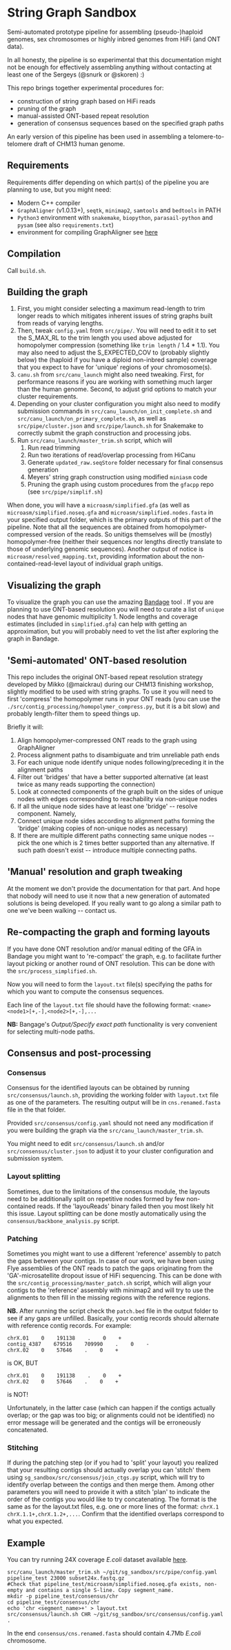 # String Graph Sandbox
Semi-automated prototype pipeline for assembling (pseudo-)haploid genomes, sex chromosomes or highly inbred genomes from HiFi (and ONT data).

In all honesty, the pipeline is so experimental that this documentation might not be enough for effectively assembling anything without contacting at least one of the Sergeys (@snurk or @skoren) :)

This repo brings together experimental procedures for:
* construction of string graph based on HiFi reads
* pruning of the graph
* manual-assisted ONT-based repeat resolution
* generation of consensus sequences based on the specified graph paths

An early version of this pipeline has been used in assembling a telomere-to-telomere draft of CHM13 human genome.

## Requirements
Requirements differ depending on which part(s) of the pipeline you are planning to use, but you might need:

* Modern C++ compiler
* `GraphAligner` (v1.0.13+), `seqtk`, `minimap2`, `samtools` and `bedtools` in PATH
* `Python3` environment with `snakemake`, `biopython`, `parasail-python` and `pysam` (see also `requirements.txt`)
* environment for compiling GraphAligner see [here](https://github.com/maickrau/GraphAligner)

## Compilation
Call `build.sh`.

## Building the graph

1. First, you might consider selecting a maximum read-length to trim longer reads to which mitigates inherent issues of string graphs built from reads of varying lengths.
1. Then, tweak `config.yaml` from `src/pipe/`. You will need to edit it to set the S_MAX_RL to the trim length you used above adjusted for homopolymer compression (something like `trim length` / 1.4 * 1.1). You may also need to adjust the S_EXPECTED_COV to (probably slightly below) the (haploid if you have a diploid non-inbred sample) coverage that you expect to have for 'unique' regions of your chromosome(s).
1. `canu.sh` from `src/canu_launch` might also need tweaking. First, for performance reasons if you are working with something much larger than the human genome. Second, to adjust grid options to match your cluster requirements.
1. Depending on your cluster configuration you might also need to modify submission commands in `src/canu_launch/on_init_complete.sh` and `src/canu_launch/on_primary_complete.sh`, as well as `src/pipe/cluster.json` and `src/pipe/launch.sh` for Snakemake to correctly submit the graph construction and processing jobs.
1. Run `src/canu_launch/master_trim.sh` script, which will 
    1. Run read trimming
    2. Run two iterations of read/overlap processing from HiCanu
    3. Generate `updated_raw.seqStore` folder necessary for final consensus generation
    4. Meyers' string graph construction using modified `miniasm` code
    5. Pruning the graph using custom procedures from the `gfacpp` repo (see `src/pipe/simplif.sh`)

When done, you will have a `microasm/simplified.gfa` (as well as `microasm/simplified.noseq.gfa` and `microasm/simplified.nodes.fasta` in your specified output folder, which is the primary outputs of this part of the pipeline.
Note that all the sequences are obtained from homopolymer-compressed version of the reads. 
So unitigs themselves will be (mostly) homopolymer-free (neither their sequences nor lengths directly translate to those of underlying genomic sequences).
Another output of notice is `microasm/resolved_mapping.txt`, providing information about the non-contained-read-level layout of individual graph unitigs.

## Visualizing the graph
To visualize the graph you can use the amazing [Bandage](https://github.com/rrwick/Bandage) tool .
If you are planning to use ONT-based resolution you will need to curate a list of `unique` nodes that have genomic multiplicity 1.
Node lengths and coverage estimates (included in `simplified.gfa`) can help with getting an approximation, but you will probably need to vet the list after exploring the graph in Bandage.

## 'Semi-automated' ONT-based resolution
This repo includes the original ONT-based repeat resolution strategy developed by Mikko (@maickrau) during our CHM13 finishing workshop, slightly modified to be used with string graphs.
To use it you will need to first 'compress' the homopolymer runs in your ONT reads (you can use the `./src/contig_processing/homopolymer_compress.py`, but it is a bit slow) and probably length-filter them to speed things up.

Briefly it will:
1. Align homopolymer-compressed ONT reads to the graph using GraphAligner
2. Process alignment paths to disambiguate and trim unreliable path ends
3. For each unique node identify unique nodes following/preceding it in the alignment paths
4. Filter out 'bridges' that have a better supported alternative (at least twice as many reads supporting the connection)
5. Look at connected components of the graph built on the sides of unique nodes with edges corresponding to reachability via non-unique nodes
6. If all the unique node sides have at least one 'bridge' -- resolve component. Namely,
7. Connect unique node sides according to alignment paths forming the 'bridge' (making copies of non-unique nodes as necessary)
8. If there are multiple different paths connecting same unique nodes -- pick the one which is 2 times better supported than any alternative. If such path doesn't exist -- introduce multiple connecting paths.

## 'Manual' resolution and graph tweaking
At the moment we don't provide the documentation for that part.
And hope that nobody will need to use it now that a new generation of automated solutions is being developed.
If you really want to go along a similar path to one we've been walking -- contact us.

## Re-compacting the graph and forming layouts
If you have done ONT resolution and/or manual editing of the GFA in Bandage you might want to 're-compact' the graph, e.g. to facilitate further layout picking or another round of ONT resolution.
This can be done with the `src/process_simplified.sh`.

Now you will need to form the `layout.txt` file(s) specifying the paths for which you want to compute the consensus sequences.

Each line of the `layout.txt` file should have the following format: `<name> <node1>[+,-],<node2>[+,-],...`

**NB:** Bangage's *Output/Specify exact path* functionality is very convenient for selecting multi-node paths.

## Consensus and post-processing
### Consensus
Consensus for the identified layouts can be obtained by running `src/consensus/launch.sh`, providing the working folder with `layout.txt` file as one of the parameters. The resulting output will be in `cns.renamed.fasta` file in the that folder.

Provided `src/consensus/config.yaml` should not need any modification if you were building the graph via the `src/canu_launch/master_trim.sh`.

You might need to edit `src/consensus/launch.sh` and/or `src/consensus/cluster.json` to adjust it to your cluster configuration and submission system.

### Layout splitting
Sometimes, due to the limitations of the consensus module, the layouts need to be additionally split on repetitive nodes formed by few non-contained reads. If the 'layouReads' binary failed then you most likely hit this issue.
Layout splitting can be done mostly automatically using the `consensus/backbone_analysis.py` script.

### Patching
Sometimes you might want to use a different 'reference' assembly to patch the gaps between your contigs.
In case of our work, we have been using Flye assemblies of the ONT reads to patch the gaps originating from the 'GA'-microsatellite dropout issue of HiFi sequencing.
This can be done with the `src/contig_processing/master_patch.sh` script, which will align your contigs to the 'reference' assembly with minimap2 and will try to use the alignments to then fill in the missing regions with the reference regions. 

**NB.** After running the script check the `patch.bed` file in the output folder to see if any gaps are unfilled.
Basically, your contig records should alternate with reference contig records. For example:
```
chrX.01    0    191138    .    0    +
contig_4387    679516    709990    .    0    -
chrX.02    0    57646    .    0    +
```
is OK, BUT

```
chrX.01    0    191138    .    0    +
chrX.02    0    57646    .    0    +
```
is NOT!

Unfortunately, in the latter case (which can happen if the contigs actually overlap; or the gap was too big; or alignments could not be identified) no error message will be generated and the contigs will be erroneously concatenated.

### Stitching
If during the patching step (or if you had to 'split' your layout) you realized that your resulting contigs should actually overlap you can 'stitch' them using `sg_sandbox/src/consensus/join_ctgs.py` script, which will try to identify overlap between the contigs and then merge them.
Among other parameters you will need to provide it with a stitch 'plan' to indicate the order of the contigs you would like to try concatenating.
The format is the same as for the layout.txt files, e.g. one or more lines of the format: `chrX.1 chrX.1.1+,chrX.1.2+,...`.
Confirm that the identified overlaps correspond to what you expected.

## Example
You can try running 24X coverage _E.coli_ dataset available [here](https://obj.umiacs.umd.edu/sergek/shared/ecoli_hifi_subset24x.fastq.gz).
```
src/canu_launch/master_trim.sh ~/git/sg_sandbox/src/pipe/config.yaml pipeline_test 23000 subset24x.fastq.gz
#Check that pipeline_test/microasm/simplified.noseq.gfa exists, non-empty and contains a single S-line. Copy segment_name.
mkdir -p pipeline_test/consensus/chr
cd pipeline_test/consensus/chr
echo 'chr <segment_name>+' > layout.txt
src/consensus/launch.sh CHR ~/git/sg_sandbox/src/consensus/config.yaml .
```
In the end `consensus/cns.renamed.fasta` should contain 4.7Mb _E.coli_ chromosome.
